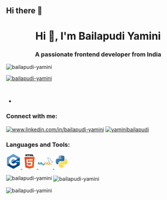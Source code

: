 ## Hi there 👋
<h1 align="center">Hi 👋, I'm Bailapudi Yamini</h1>
<h3 align="center">A passionate frontend developer from India</h3>

<p align="left"> <img src="https://komarev.com/ghpvc/?username=bailapudi-yamini&label=Profile%20views&color=0e75b6&style=flat" alt="bailapudi-yamini" /> </p>

<p align="left"> <a href="https://github.com/ryo-ma/github-profile-trophy"><img src="https://github-profile-trophy.vercel.app/?username=bailapudi-yamini" alt="bailapudi-yamini" /></a> </p>

<p align="left"> <a href="https://twitter.com/" target="blank"><img src="https://img.shields.io/twitter/follow/?logo=twitter&style=for-the-badge" alt="" /></a> </p>

- 

<h3 align="left">Connect with me:</h3>
<p align="left">
<a href="https://linkedin.com/in/www.linkedin.com/in/bailapudi-yamini" target="blank"><img align="center" src="https://raw.githubusercontent.com/rahuldkjain/github-profile-readme-generator/master/src/images/icons/Social/linked-in-alt.svg" alt="www.linkedin.com/in/bailapudi-yamini" height="30" width="40" /></a>
<a href="https://www.hackerrank.com/yaminibailapudi" target="blank"><img align="center" src="https://raw.githubusercontent.com/rahuldkjain/github-profile-readme-generator/master/src/images/icons/Social/hackerrank.svg" alt="yaminibailapudi" height="30" width="40" /></a>
</p>

<h3 align="left">Languages and Tools:</h3>
<p align="left"> <a href="https://www.w3schools.com/cpp/" target="_blank" rel="noreferrer"> <img src="https://raw.githubusercontent.com/devicons/devicon/master/icons/cplusplus/cplusplus-original.svg" alt="cplusplus" width="40" height="40"/> </a> <a href="https://www.w3.org/html/" target="_blank" rel="noreferrer"> <img src="https://raw.githubusercontent.com/devicons/devicon/master/icons/html5/html5-original-wordmark.svg" alt="html5" width="40" height="40"/> </a> <a href="https://www.mysql.com/" target="_blank" rel="noreferrer"> <img src="https://raw.githubusercontent.com/devicons/devicon/master/icons/mysql/mysql-original-wordmark.svg" alt="mysql" width="40" height="40"/> </a> <a href="https://www.python.org" target="_blank" rel="noreferrer"> <img src="https://raw.githubusercontent.com/devicons/devicon/master/icons/python/python-original.svg" alt="python" width="40" height="40"/> </a> </p>

<p><img align="left" src="https://github-readme-stats.vercel.app/api/top-langs?username=bailapudi-yamini&show_icons=true&locale=en&layout=compact" alt="bailapudi-yamini" /></p>

<p>&nbsp;<img align="center" src="https://github-readme-stats.vercel.app/api?username=bailapudi-yamini&show_icons=true&locale=en" alt="bailapudi-yamini" /></p>

<p><img align="center" src="https://github-readme-streak-stats.herokuapp.com/?user=bailapudi-yamini&" alt="bailapudi-yamini" /></p>


<!--
**Bailapudi-Yamini/Bailapudi-Yamini** is a ✨ _special_ ✨ repository because its `README.md` (this file) appears on your GitHub profile.

Here are some ideas to get you started:

- 🔭 I’m currently working on ...
- 🌱 I’m currently learning ...
- 👯 I’m looking to collaborate on ...
- 🤔 I’m looking for help with ...
- 💬 Ask me about ...
- 📫 How to reach me: ...
- 😄 Pronouns: ...
- ⚡ Fun fact: ...
-->
